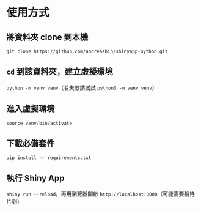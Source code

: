 # 使用方式

## 將資料夾 clone 到本機

`git clone https://github.com/andreashih/shinyapp-python.git`

## `cd` 到該資料夾，建立虛擬環境

`python -m venv venv`（若失敗請試試 `python3 -m venv venv`）

## 進入虛擬環境

`source venv/bin/activate`

## 下載必備套件

`pip install -r requirements.txt`

## 執行 Shiny App

`shiny run --reload`，再用瀏覽器開啟 `http://localhost:8000`（可能需要稍待片刻）
